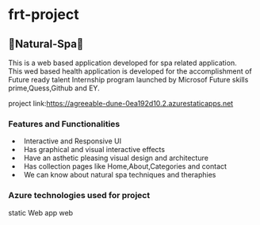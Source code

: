 # frt-project

## 🌺Natural-Spa🌺
This is a web based application developed for spa related application.<br/>
This wed based health application is developed for  the accomplishment of Future ready talent Internship program launched by Microsof Future skills prime,Quess,Github and EY.<br/>

project link:https://agreeable-dune-0ea192d10.2.azurestaticapps.net

### Features and Functionalities
- &nbsp; Interactive and Responsive UI
- &nbsp; Has graphical and visual interactive effects
- &nbsp; Have an asthetic pleasing visual design and architecture
- &nbsp; Has collection pages like Home,About,Categories and contact
- &nbsp; We can know about natural spa techniques and theraphies

### Azure technologies used for project
static Web app
web
